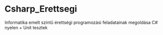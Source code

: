 # Csharp_Erettsegi
Informatika emelt szintű érettségi programozási feladatainak megoldása C# nyelen + Unit tesztek
